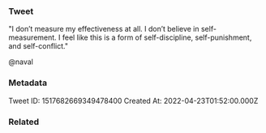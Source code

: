 ### Tweet
"I don’t measure my effectiveness at all. I don’t believe in self-measurement. I feel like this is a form of self-discipline, self-punishment, and self-conflict."

@naval

### Metadata
Tweet ID: 1517682669349478400
Created At: 2022-04-23T01:52:00.000Z

### Related

